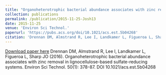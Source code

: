 ```yaml
---
title: "Organoheterotrophic bacterial abundance associates with zinc removal in lignocellulose-based sulfate-reducing systems"
collection: publications
permalink: /publication/2015-11-25-Josh13
date: 2015-11-25
venue: 'Environ Sci Technol.'
paperurl: 'https://pubs.acs.org/doi/10.1021/acs.est.5b04268'
citation: 'Drennan DM, Almstrand R, Lee I, Landkamer L, Figueroa L, Sharp JO (2016). Organoheterotrophic bacterial abundance associates with zinc removal in lignocellulose-based sulfate-reducing systems. Environ Sci Technol. 50(1): 378-87. DOI 10.1021/acs.est.5b04268'
---
```


<a href='https://pubs.acs.org/doi/10.1021/acs.est.5b04268'>Download paper here</a>
Drennan DM, Almstrand R, Lee I, Landkamer L, Figueroa L, Sharp JO (2016). Organoheterotrophic bacterial abundance associates with zinc removal in lignocellulose-based sulfate-reducing systems. Environ Sci Technol. 50(1): 378-87. DOI 10.1021/acs.est.5b04268